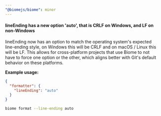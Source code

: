 ```yaml
---
"@biomejs/biome": minor
---
```


#### lineEnding has a new option 'auto', that is CRLF on Windows, and LF on non-Windows

lineEnding now has an option to match the operating system's expected
line-ending style, on Windows this will be CRLF and on macOS / Linux this will
be LF. This allows for cross-platform projects that use Biome to not have to
force one option or the other, which aligns better with Git's default behavior
on these platforms.

**Example usage:**
```json
{
  "formatter": {
    "lineEnding": "auto"
  }
}
```

```bash
biome format --line-ending auto
```
